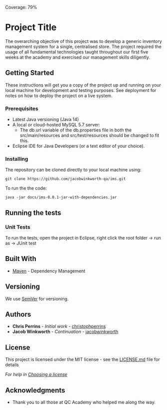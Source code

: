 Coverage: 79%
# Project Title

The overarching objective of this project was to develop a generic inventory management system for a single, centralised store. The project required the usage of all fundamental technologies taught throughout our first five weeks at the academy and exercised our management skills diligently.  

## Getting Started

These instructions will get you a copy of the project up and running on your local machine for development and testing purposes. See deployment for notes on how to deploy the project on a live system.

### Prerequisites

* Latest Java versioning (Java 14)
* A local or cloud-hosted MySQL 5.7 server:
  * The db.url variable of the db.properties file in both the src/main/resources and src/test/resources should be changed to fit this.
* Eclipse IDE for Java Developers (or a text editor of your choice).

### Installing

The repository can be cloned directly to your local machine using:

```shell
git clone https://github.com/jacobwinkworth-qa/ims.git
```
To run the the code:
```shell
java -jar docs/ims-0.0.1-jar-with-dependencies.jar
```

## Running the tests

### Unit Tests 

To run the tests, open the project in Eclipse, right click the root folder -> run as -> JUnit test

## Built With

* [Maven](https://maven.apache.org/) - Dependency Management

## Versioning

We use [SemVer](http://semver.org/) for versioning.

## Authors

* **Chris Perrins** - *Initial work* - [christophperrins](https://github.com/christophperrins)
* **Jacob Winkworth** - *Continuation* - [jacobwinkworth](https://github.com/jacobwinkworth-qa)

## License

This project is licensed under the MIT license - see the [LICENSE.md](LICENSE.md) file for details 

*For help in [Choosing a license](https://choosealicense.com/)*

## Acknowledgments

* Thank you to all those at QC Academy who helped me along the way.
